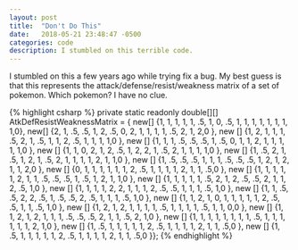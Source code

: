 ```yaml
---
layout: post
title:  "Don't Do This"
date:   2018-05-21 23:48:47 -0500
categories: code
description: I stumbled on this terrible code.
---
```


I stumbled on this a few years ago while trying fix a bug. My best guess is that this represents the attack/defense/resist/weakness matrix of a set of pokemon. Which pokemon? I have no clue.

{% highlight csharp %}
private static readonly double[][] AtkDefResistWeaknessMatrix =
{
  new[] {1, 1, 1, 1, 1, .5, 1, 0, .5, 1, 1, 1, 1, 1, 1, 1, 1,0},
  new[] {2, 1, .5, .5, 1, 2, .5, 0, 2, 1, 1, 1, 1, .5, 2, 1, 2,0 },
  new [] {1, 2, 1, 1, 1, .5, 2, 1, .5, 1, 1, 2, .5, 1, 1, 1, 1,0 },
  new [] {1, 1, 1, .5, .5, .5, 1, .5, 0, 1, 1, 2, 1, 1, 1, 1, 1,0 },
  new [] {1, 1, 0, 2, 1, 2, .5, 1, 2, 2, 1, .5, 2, 1, 1, 1, 1,0 },
  new [] {1, .5, 2, 1, .5, 1, 2, 1, .5, 2, 1, 1, 1, 1, 2, 1, 1,0 },
  new [] {1, .5, .5, .5, 1, 1, 1, .5, .5, .5, 1, 2, 1, 2, 1, 1, 2,0 },
  new [] {0, 1, 1, 1, 1, 1, 1, 2, .5, 1, 1, 1, 1, 2, 1, 1, .5,0 },
  new [] {1, 1, 1, 1, 1, 2, 1, 1, .5, .5, .5, 1, .5, 1, 2, 1, 1,0 },
  new [] {1, 1, 1, 1, 1, .5, 2, 1, 2, .5, .5, 2, 1, 1, 2, .5, 1,0 },
  new [] {1, 1, 1, 1, 2, 2, 1, 1, 1, 2, .5, .5, 1, 1, 1, .5, 1,0 },
  new [] {1, 1, .5, .5, 2, 2, .5, 1, .5, .5, 2, .5, 1, 1, 1, .5, 1,0 },
  new [] {1, 1, 2, 1, 0, 1, 1, 1, 1, 1, 2, .5, .5, 1, 1, .5, 1,0 },
  new [] {1, 2, 1, 2, 1, 1, 1, 1, .5, 1, 1, 1, 1, .5, 1, 1, 0,0 },
  new [] {1, 1, 2, 1, 2, 1, 1, 1, .5, .5, .5, 2, 1, 1, .5, 2, 1,0 },
  new [] {1, 1, 1, 1, 1, 1, 1, 1, .5, 1, 1, 1, 1, 1, 1, 2, 1,0 },
  new [] {1, .5, 1, 1, 1, 1, 1, 2, .5, 1, 1, 1, 1, 2, 1, 1, .5,0 },
  new [] {1, .5, 1, 1, 1, 1, 1, 2, .5, 1, 1, 1, 1, 2, 1, 1, .5,0 }};
{% endhighlight %}